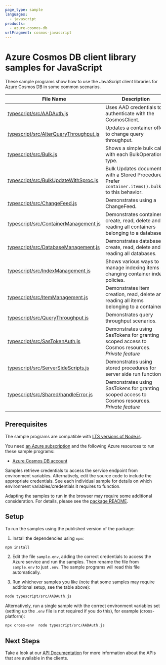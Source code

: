 ```yaml
---
page_type: sample
languages:
  - javascript
products:
  - azure-cosmos-db
urlFragment: cosmos-javascript
---
```


# Azure Cosmos DB client library samples for JavaScript

These sample programs show how to use the JavaScript client libraries for Azure Cosmos DB in some common scenarios.

| **File Name**                                                                 | **Description**                                                                                     |
| ----------------------------------------------------------------------------- | --------------------------------------------------------------------------------------------------- |
| [typescript/src/AADAuth.js][typescript_src_aadauth]                           | Uses AAD credentials to authenticate with the CosmosClient.                                         |
| [typescript/src/AlterQueryThroughput.js][typescript_src_alterquerythroughput] | Updates a container offer to change query throughput.                                               |
| [typescript/src/Bulk.js][typescript_src_bulk]                                 | Shows a simple bulk call with each BulkOperation type.                                              |
| [typescript/src/BulkUpdateWithSproc.js][typescript_src_bulkupdatewithsproc]   | Bulk Updates documents with a Stored Procedure. Prefer `container.items().bulk()` to this behavior. |
| [typescript/src/ChangeFeed.js][typescript_src_changefeed]                     | Demonstrates using a ChangeFeed.                                                                    |
| [typescript/src/ContainerManagement.js][typescript_src_containermanagement]   | Demonstrates container create, read, delete and reading all containers belonging to a database.     |
| [typescript/src/DatabaseManagement.js][typescript_src_databasemanagement]     | Demonstrates database create, read, delete and reading all databases.                               |
| [typescript/src/IndexManagement.js][typescript_src_indexmanagement]           | Shows various ways to manage indexing items or changing container index policies.                   |
| [typescript/src/ItemManagement.js][typescript_src_itemmanagement]             | Demonstrates item creation, read, delete and reading all items belonging to a container.            |
| [typescript/src/QueryThroughput.js][typescript_src_querythroughput]           | Demonstrates query throughput scenarios.                                                            |
| [typescript/src/SasTokenAuth.js][typescript_src_sastokenauth]                 | Demonstrates using SasTokens for granting scoped access to Cosmos resources. _Private feature_      |
| [typescript/src/ServerSideScripts.js][typescript_src_serversidescripts]       | Demonstrates using stored procedures for server side run functions                                  |
| [typescript/src/Shared/handleError.js][typescript_src_shared_handleerror]     | Demonstrates using SasTokens for granting scoped access to Cosmos resources. _Private feature_      |

## Prerequisites

The sample programs are compatible with [LTS versions of Node.js](https://nodejs.org/about/releases/).

You need [an Azure subscription][freesub] and the following Azure resources to run these sample programs:

- [Azure Cosmos DB account][createinstance_azurecosmosdbaccount]

Samples retrieve credentials to access the service endpoint from environment variables. Alternatively, edit the source code to include the appropriate credentials. See each individual sample for details on which environment variables/credentials it requires to function.

Adapting the samples to run in the browser may require some additional consideration. For details, please see the [package README][package].

## Setup

To run the samples using the published version of the package:

1. Install the dependencies using `npm`:

```bash
npm install
```

2. Edit the file `sample.env`, adding the correct credentials to access the Azure service and run the samples. Then rename the file from `sample.env` to just `.env`. The sample programs will read this file automatically.

3. Run whichever samples you like (note that some samples may require additional setup, see the table above):

```bash
node typescript/src/AADAuth.js
```

Alternatively, run a single sample with the correct environment variables set (setting up the `.env` file is not required if you do this), for example (cross-platform):

```bash
npx cross-env  node typescript/src/AADAuth.js
```

## Next Steps

Take a look at our [API Documentation][apiref] for more information about the APIs that are available in the clients.

[typescript_src_aadauth]: https://github.com/Azure/azure-sdk-for-js/blob/main/sdk/cosmosdb/cosmos/samples/v3/javascript/typescript/src/AADAuth.js
[typescript_src_alterquerythroughput]: https://github.com/Azure/azure-sdk-for-js/blob/main/sdk/cosmosdb/cosmos/samples/v3/javascript/typescript/src/AlterQueryThroughput.js
[typescript_src_bulk]: https://github.com/Azure/azure-sdk-for-js/blob/main/sdk/cosmosdb/cosmos/samples/v3/javascript/typescript/src/Bulk.js
[typescript_src_bulkupdatewithsproc]: https://github.com/Azure/azure-sdk-for-js/blob/main/sdk/cosmosdb/cosmos/samples/v3/javascript/typescript/src/BulkUpdateWithSproc.js
[typescript_src_changefeed]: https://github.com/Azure/azure-sdk-for-js/blob/main/sdk/cosmosdb/cosmos/samples/v3/javascript/typescript/src/ChangeFeed.js
[typescript_src_containermanagement]: https://github.com/Azure/azure-sdk-for-js/blob/main/sdk/cosmosdb/cosmos/samples/v3/javascript/typescript/src/ContainerManagement.js
[typescript_src_databasemanagement]: https://github.com/Azure/azure-sdk-for-js/blob/main/sdk/cosmosdb/cosmos/samples/v3/javascript/typescript/src/DatabaseManagement.js
[typescript_src_indexmanagement]: https://github.com/Azure/azure-sdk-for-js/blob/main/sdk/cosmosdb/cosmos/samples/v3/javascript/typescript/src/IndexManagement.js
[typescript_src_itemmanagement]: https://github.com/Azure/azure-sdk-for-js/blob/main/sdk/cosmosdb/cosmos/samples/v3/javascript/typescript/src/ItemManagement.js
[typescript_src_querythroughput]: https://github.com/Azure/azure-sdk-for-js/blob/main/sdk/cosmosdb/cosmos/samples/v3/javascript/typescript/src/QueryThroughput.js
[typescript_src_sastokenauth]: https://github.com/Azure/azure-sdk-for-js/blob/main/sdk/cosmosdb/cosmos/samples/v3/javascript/typescript/src/SasTokenAuth.js
[typescript_src_serversidescripts]: https://github.com/Azure/azure-sdk-for-js/blob/main/sdk/cosmosdb/cosmos/samples/v3/javascript/typescript/src/ServerSideScripts.js
[typescript_src_shared_handleerror]: https://github.com/Azure/azure-sdk-for-js/blob/main/sdk/cosmosdb/cosmos/samples/v3/javascript/typescript/src/Shared/handleError.js
[apiref]: https://docs.microsoft.com/javascript/api/@azure/cosmos
[freesub]: https://azure.microsoft.com/free/
[createinstance_azurecosmosdbaccount]: https://docs.microsoft.com/en-us/azure/cosmos-db/how-to-manage-database-account#create-an-account
[package]: https://github.com/Azure/azure-sdk-for-js/tree/main/sdk/cosmosdb/cosmos/README.md
